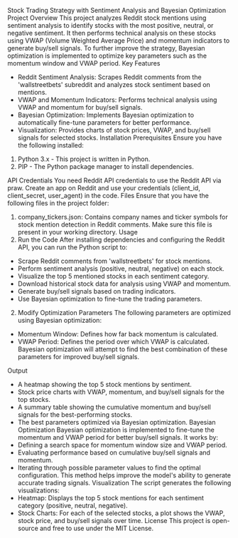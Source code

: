 Stock Trading Strategy with Sentiment Analysis and Bayesian Optimization
Project Overview
This project analyzes Reddit stock mentions using sentiment analysis to identify stocks with the most positive, neutral, or negative sentiment. It then performs technical analysis on these stocks using VWAP (Volume Weighted Average Price) and momentum indicators to generate buy/sell signals. To further improve the strategy, Bayesian optimization is implemented to optimize key parameters such as the momentum window and VWAP period.
Key Features
* Reddit Sentiment Analysis: Scrapes Reddit comments from the 'wallstreetbets' subreddit and analyzes stock sentiment based on mentions.
* VWAP and Momentum Indicators: Performs technical analysis using VWAP and momentum for buy/sell signals.
* Bayesian Optimization: Implements Bayesian optimization to automatically fine-tune parameters for better performance.
* Visualization: Provides charts of stock prices, VWAP, and buy/sell signals for selected stocks.
Installation
Prerequisites
Ensure you have the following installed:
1. Python 3.x - This project is written in Python.
2. PIP - The Python package manager to install dependencies.

API Credentials
You need Reddit API credentials to use the Reddit API via praw. Create an app on Reddit  and use your credentials (client_id, client_secret, user_agent) in the code.
Files
Ensure that you have the following files in the project folder:
1. company_tickers.json: Contains company names and ticker symbols for stock mention detection in Reddit comments. Make sure this file is present in your working directory.
Usage
1. Run the Code
After installing dependencies and configuring the Reddit API, you can run the Python script to:
* Scrape Reddit comments from 'wallstreetbets' for stock mentions.
* Perform sentiment analysis (positive, neutral, negative) on each stock.
* Visualize the top 5 mentioned stocks in each sentiment category.
* Download historical stock data for analysis using VWAP and momentum.
* Generate buy/sell signals based on trading indicators.
* Use Bayesian optimization to fine-tune the trading parameters.
2. Modify Optimization Parameters
The following parameters are optimized using Bayesian optimization:
* Momentum Window: Defines how far back momentum is calculated.
* VWAP Period: Defines the period over which VWAP is calculated.
Bayesian optimization will attempt to find the best combination of these parameters for improved buy/sell signals.

Output
* A heatmap showing the top 5 stock mentions by sentiment.
* Stock price charts with VWAP, momentum, and buy/sell signals for the top stocks.
* A summary table showing the cumulative momentum and buy/sell signals for the best-performing stocks.
* The best parameters optimized via Bayesian optimization.
Bayesian Optimization
Bayesian optimization is implemented to fine-tune the momentum and VWAP period for better buy/sell signals. It works by:
* Defining a search space for momentum window size and VWAP period.
* Evaluating performance based on cumulative buy/sell signals and momentum.
* Iterating through possible parameter values to find the optimal configuration.
This method helps improve the model's ability to generate accurate trading signals.
Visualization
The script generates the following visualizations:
* Heatmap: Displays the top 5 stock mentions for each sentiment category (positive, neutral, negative).
* Stock Charts: For each of the selected stocks, a plot shows the VWAP, stock price, and buy/sell signals over time.
License
This project is open-source and free to use under the MIT License.
